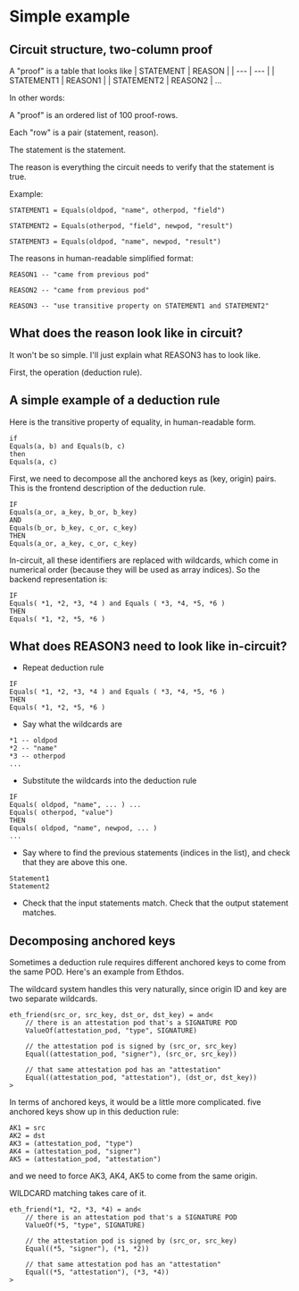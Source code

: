 # Simple example


## Circuit structure, two-column proof

A "proof" is a table that looks like
| STATEMENT | REASON |
| --- | --- |
| STATEMENT1 | REASON1 |
| STATEMENT2 | REASON2 |
...

In other words:

A "proof" is an ordered list of 100 proof-rows.

Each "row" is a pair (statement, reason).

The statement is the statement.

The reason is everything the circuit needs to verify that the statement is true.

Example:

```
STATEMENT1 = Equals(oldpod, "name", otherpod, "field")

STATEMENT2 = Equals(otherpod, "field", newpod, "result")

STATEMENT3 = Equals(oldpod, "name", newpod, "result")
```

The reasons in human-readable simplified format:

```
REASON1 -- "came from previous pod"

REASON2 -- "came from previous pod"

REASON3 -- "use transitive property on STATEMENT1 and STATEMENT2"
```

## What does the reason look like in circuit?

It won't be so simple.  I'll just explain what REASON3 has to look like.

First, the operation (deduction rule).

## A simple example of a deduction rule

Here is the transitive property of equality, in human-readable form.
```
if
Equals(a, b) and Equals(b, c)
then
Equals(a, c)
```

First, we need to decompose all the anchored keys as (key, origin) pairs.  This is the frontend description of the deduction rule.
```
IF
Equals(a_or, a_key, b_or, b_key)
AND
Equals(b_or, b_key, c_or, c_key)
THEN
Equals(a_or, a_key, c_or, c_key)
```

In-circuit, all these identifiers are replaced with wildcards, which come in numerical order (because they will be used as array indices).  So the backend representation is:
```
IF
Equals( *1, *2, *3, *4 ) and Equals ( *3, *4, *5, *6 )
THEN
Equals( *1, *2, *5, *6 )
```


## What does REASON3 need to look like in-circuit?

- Repeat deduction rule
 ```
IF
Equals( *1, *2, *3, *4 ) and Equals ( *3, *4, *5, *6 )
THEN
Equals( *1, *2, *5, *6 )
```
- Say what the wildcards are
```
*1 -- oldpod
*2 -- "name"
*3 -- otherpod
...
```
- Substitute the wildcards into the deduction rule
```
IF
Equals( oldpod, "name", ... ) ...
Equals( otherpod, "value")
THEN
Equals( oldpod, "name", newpod, ... )
...
```
- Say where to find the previous statements (indices in the list), and check that they are above this one.
```
Statement1
Statement2
```
- Check that the input statements match.  Check that the output statement matches.



## Decomposing anchored keys

Sometimes a deduction rule requires different anchored keys to come from the same POD.  Here's an example from Ethdos.

The wildcard system handles this very naturally, since origin ID and key are two separate wildcards.

```
eth_friend(src_or, src_key, dst_or, dst_key) = and<
    // there is an attestation pod that's a SIGNATURE POD
    ValueOf(attestation_pod, "type", SIGNATURE)     
    
    // the attestation pod is signed by (src_or, src_key)
    Equal((attestation_pod, "signer"), (src_or, src_key))  

    // that same attestation pod has an "attestation"
    Equal((attestation_pod, "attestation"), (dst_or, dst_key))
>
```

In terms of anchored keys, it would be a little more complicated. five anchored keys show up in this deduction rule:
```
AK1 = src
AK2 = dst
AK3 = (attestation_pod, "type")
AK4 = (attestation_pod, "signer")
AK5 = (attestation_pod, "attestation")
```

and we need to force AK3, AK4, AK5 to come from the same origin.

WILDCARD matching takes care of it.

```
eth_friend(*1, *2, *3, *4) = and<
    // there is an attestation pod that's a SIGNATURE POD
    ValueOf(*5, "type", SIGNATURE)     
    
    // the attestation pod is signed by (src_or, src_key)
    Equal((*5, "signer"), (*1, *2))  

    // that same attestation pod has an "attestation"
    Equal((*5, "attestation"), (*3, *4))
>
```
